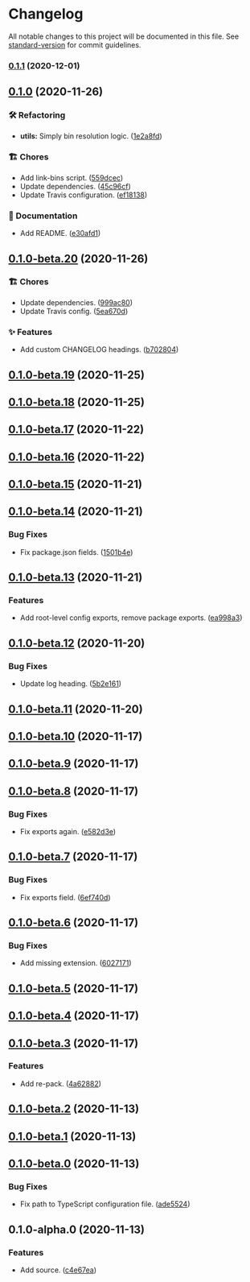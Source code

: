 # Changelog

All notable changes to this project will be documented in this file. See [standard-version](https://github.com/conventional-changelog/standard-version) for commit guidelines.

### [0.1.1](https://github.com/darkobits/ts/compare/v0.1.0...v0.1.1) (2020-12-01)

## [0.1.0](https://github.com/darkobits/ts/compare/v0.1.0-beta.20...v0.1.0) (2020-11-26)


### 🛠 Refactoring

* **utils:** Simply bin resolution logic. ([1e2a8fd](https://github.com/darkobits/ts/commit/1e2a8fd81f621cc3d4f7475467ad7b3451962102))


### 🏗 Chores

* Add link-bins script. ([559dcec](https://github.com/darkobits/ts/commit/559dcec7bbb92f2acdf7e997ce95f194277e790a))
* Update dependencies. ([45c96cf](https://github.com/darkobits/ts/commit/45c96cf180102d5872d22ae10c26c9f52fe79a9b))
* Update Travis configuration. ([ef18138](https://github.com/darkobits/ts/commit/ef1813845b2af1ff3bb4cb122099a625392c7c29))


### 📖 Documentation

* Add README. ([e30afd1](https://github.com/darkobits/ts/commit/e30afd149e1ba34814416bce9bff62155cf26536))

## [0.1.0-beta.20](https://github.com/darkobits/ts/compare/v0.1.0-beta.19...v0.1.0-beta.20) (2020-11-26)


### 🏗 Chores

* Update dependencies. ([999ac80](https://github.com/darkobits/ts/commit/999ac806cb6cefaf3d63e0ea6156ebcbe34307f6))
* Update Travis config. ([5ea670d](https://github.com/darkobits/ts/commit/5ea670d587e2a75285dfe309be4d466a7bb2ccdd))


### ✨ Features

* Add custom CHANGELOG headings. ([b702804](https://github.com/darkobits/ts/commit/b70280421f64f9e703f84197ed1285b3fbd584a5))

## [0.1.0-beta.19](https://github.com/darkobits/ts/compare/v0.1.0-beta.18...v0.1.0-beta.19) (2020-11-25)

## [0.1.0-beta.18](https://github.com/darkobits/ts/compare/v0.1.0-beta.17...v0.1.0-beta.18) (2020-11-25)

## [0.1.0-beta.17](https://github.com/darkobits/ts/compare/v0.1.0-beta.16...v0.1.0-beta.17) (2020-11-22)

## [0.1.0-beta.16](https://github.com/darkobits/ts/compare/v0.1.0-beta.15...v0.1.0-beta.16) (2020-11-22)

## [0.1.0-beta.15](https://github.com/darkobits/ts/compare/v0.1.0-beta.14...v0.1.0-beta.15) (2020-11-21)

## [0.1.0-beta.14](https://github.com/darkobits/ts/compare/v0.1.0-beta.13...v0.1.0-beta.14) (2020-11-21)


### Bug Fixes

* Fix package.json fields. ([1501b4e](https://github.com/darkobits/ts/commit/1501b4e12e55699454eb91067b0882eb57820c47))

## [0.1.0-beta.13](https://github.com/darkobits/ts/compare/v0.1.0-beta.12...v0.1.0-beta.13) (2020-11-21)


### Features

* Add root-level config exports, remove package exports. ([ea998a3](https://github.com/darkobits/ts/commit/ea998a3036411256f93ed06c6991471d11fe043b))

## [0.1.0-beta.12](https://github.com/darkobits/ts/compare/v0.1.0-beta.11...v0.1.0-beta.12) (2020-11-20)


### Bug Fixes

* Update log heading. ([5b2e161](https://github.com/darkobits/ts/commit/5b2e16112bb257343880cfd0e720c55468518e37))

## [0.1.0-beta.11](https://github.com/darkobits/ts/compare/v0.1.0-beta.10...v0.1.0-beta.11) (2020-11-20)

## [0.1.0-beta.10](https://github.com/darkobits/ts/compare/v0.1.0-beta.9...v0.1.0-beta.10) (2020-11-17)

## [0.1.0-beta.9](https://github.com/darkobits/ts/compare/v0.1.0-beta.8...v0.1.0-beta.9) (2020-11-17)

## [0.1.0-beta.8](https://github.com/darkobits/ts/compare/v0.1.0-beta.7...v0.1.0-beta.8) (2020-11-17)


### Bug Fixes

* Fix exports again. ([e582d3e](https://github.com/darkobits/ts/commit/e582d3e0e3541bfa209412a231f6474090422769))

## [0.1.0-beta.7](https://github.com/darkobits/ts/compare/v0.1.0-beta.6...v0.1.0-beta.7) (2020-11-17)


### Bug Fixes

* Fix exports field. ([6ef740d](https://github.com/darkobits/ts/commit/6ef740d541e4876e8dbf413f745009ac544910a7))

## [0.1.0-beta.6](https://github.com/darkobits/ts/compare/v0.1.0-beta.5...v0.1.0-beta.6) (2020-11-17)


### Bug Fixes

* Add missing extension. ([6027171](https://github.com/darkobits/ts/commit/6027171334c024dadb56978352de85d533ef88c7))

## [0.1.0-beta.5](https://github.com/darkobits/ts/compare/v0.1.0-beta.4...v0.1.0-beta.5) (2020-11-17)

## [0.1.0-beta.4](https://github.com/darkobits/ts/compare/v0.1.0-beta.3...v0.1.0-beta.4) (2020-11-17)

## [0.1.0-beta.3](https://github.com/darkobits/ts/compare/v0.1.0-beta.2...v0.1.0-beta.3) (2020-11-17)


### Features

* Add re-pack. ([4a62882](https://github.com/darkobits/ts/commit/4a6288255f8e0b27fb5b9fd1846a56747d22817e))

## [0.1.0-beta.2](https://github.com/darkobits/ts/compare/v0.1.0-beta.1...v0.1.0-beta.2) (2020-11-13)

## [0.1.0-beta.1](https://github.com/darkobits/ts/compare/v0.1.0-beta.0...v0.1.0-beta.1) (2020-11-13)

## [0.1.0-beta.0](https://github.com/darkobits/ts/compare/v0.1.0-alpha.0...v0.1.0-beta.0) (2020-11-13)


### Bug Fixes

* Fix path to TypeScript configuration file. ([ade5524](https://github.com/darkobits/ts/commit/ade5524a5d7b79544019501ba7404099b0178a3c))

## 0.1.0-alpha.0 (2020-11-13)


### Features

* Add source. ([c4e67ea](https://github.com/darkobits/ts/commit/c4e67eadef7a4e84138915dacc4349414660e58d))
